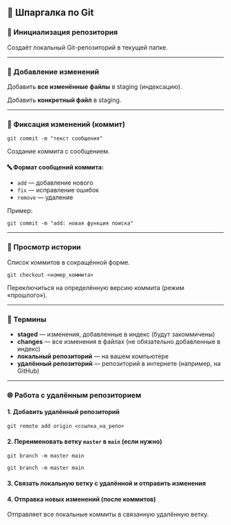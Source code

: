 ## 🧠 **Шпаргалка по Git**

### 📁 Инициализация репозитория

Создаёт локальный Git-репозиторий в текущей папке.

___

### 📌 Добавление изменений

Добавить **все изменённые файлы** в staging (индексацию).

Добавить **конкретный файл** в staging.

___

### 💾 Фиксация изменений (коммит)

```git
git commit -m "текст сообщения"
```

Создание коммита с сообщением.

#### 🔤 Формат сообщений коммита:

-   `add` — добавление нового
-   `fix` — исправление ошибок
-   `remove` — удаление

Пример:

```git
git commit -m "add: новая функция поиска"
```

___

### 🧭 Просмотр истории

Список коммитов в сокращённой форме.

```git
git checkout <номер_коммита>
```

Переключиться на определённую версию коммита (режим «прошлого»).

___

### 🧱 Термины

-   **staged** — изменения, добавленные в индекс (будут закоммичены)
-   **changes** — все изменения в файлах (не обязательно добавленные в индекс)
-   **локальный репозиторий** — на вашем компьютере
-   **удалённый репозиторий** — репозиторий в интернете (например, на GitHub)

___

### 🌐 Работа с удалённым репозиторием

#### 1\. Добавить удалённый репозиторий

```git
git remote add origin <ссылка_на_репо>
```

#### 2\. Переименовать ветку `master` в `main` (если нужно)

```git
git branch -m master main
```

```ssh
git branch -m master main
```

#### 3\. Связать локальную ветку с удалённой и отправить изменения

#### 4\. Отправка новых изменений (после коммитов)

Отправляет все локальные коммиты в связанную удалённую ветку.
